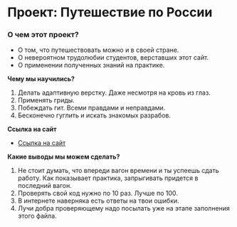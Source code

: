 # Проект: Путешествие по России

### О чем этот проект?
* О том, что путешествовать можно и в своей стране.
* О невероятном трудолюбии студентов, верставших этот сайт.
* О применении полученных знаний на практике.

**Чему мы научились?**

1. Делать адаптивную верстку. Даже несмотря на кровь из глаз.
2. Применять гриды.
3. Побеждать гит. Всеми правдами и неправдами.
4. Бесконечно гуглить и искать знакомых разрабов.

**Ссылка на сайт**

* [Ссылка на сайт](https://github.com/kovaleva-one/russian-travel.git)

**Какие выводы мы можем сделать?**

1. Не стоит думать, что впереди вагон времени и ты успеешь сдать работу. Как показывает практика, запрыгивать придется в последний вагон.
2. Проверять свой код нужно по 10 раз. Лучше по 100.
3. В интернете наверняка есть ответы на твои ошибки.
4. Лучи добра проверяющему надо посылать уже на этапе заполнения этого файла.
